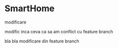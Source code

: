 # SmartHome

modificare


modific inca ceva ca sa am conflict cu feature branch

bla bla modificare din feature branch

